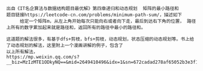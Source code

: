 	出自《IT名企算法与数据结构题目最优解》第四章递归和动态规划  矩阵的最小路径和
	题目链接https://leetcode-cn.com/problems/minimum-path-sum/，描述如下
	     给定一个矩阵m，从左上角开始每次只能向右或者向下走，最后到达右下角的位置， 路径上所有的数字累加起来就是路径和，返回所有的路径中最小的路径和。
	
	这道题的解法很多，有基于dfs+剪枝，bfs+剪枝，动态规划，状态压缩的动态规划等。书上给了动态规划的解法，这里附上一个漫画讲解的例子，包含了
	以上所有解法，
	https://mp.weixin.qq.com/s?__biz=MzIzMTE1ODkyNQ==&mid=2649410496&idx=1&sn=672cadad278af65052b3e3f1c572fdfd&chksm=f0b60e22c7c18734c59391eaf3910778e8142f76b1928bff90e356faab916ab1693bdf08b704&mpshare=1&scene=1&srcid=0630xTrBeicUUTX74mX8T2ui&key=1a97b1530f27d4b737b2a3fe5ffb6d97bd6c8e8bb06a928f18885919d5e4a81da4b7e2db1b36a9bac49daa91ebd8865be5e61c73d8ce21d70afdd86dae1ea6bfa6118d5df77c95f3e3edd73a57f3bcea&ascene=1&uin=MzMxNDE2NTQyNg%3D%3D&devicetype=Windows+10&version=62060834&lang=zh_CN&pass_ticket=EHLOTKSQ3yi8seHtPW5tpuO%2BPvN%2BGSaXa7nQaJ5oX%2B4rcTIkKYpZq4kZbtRSsWb%2B
	
	